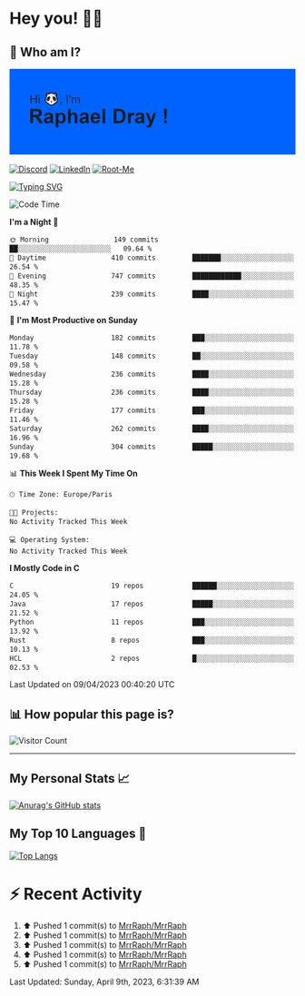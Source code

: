 # **Hey you! 👋🏼**

## **🔎 Who am I?**

<img src="https://github.com/MrrRaph/MrrRaph/blob/master/header.png?raw=true">

[![Discord](https://img.shields.io/badge/Discord-7289DA?style=for-the-badge&logo=discord&logoColor=white
)](https://discordapp.com/users/MrRaph#4214/)
[![LinkedIn](https://img.shields.io/badge/LinkedIn-0077B5?style=for-the-badge&logo=linkedin&logoColor=white)](https://www.linkedin.com/in/raphaeldray/)
[![Root-Me](https://img.shields.io/badge/dynamic/json?color=yellowgreen&label=Root-me%20Score&query=score&style=for-the-badge&url=https://raw.githubusercontent.com/MrrRaph/MrrRaph/master/root-me-stats.json&logoColor=white)](https://www.root-me.org/PandHacker)


[![Typing SVG](https://readme-typing-svg.herokuapp.com?font=glory&size=23&multiline=true&height=65&lines=CyberSecurity+Engineer+%F0%9F%92%BB;Freelance+Fullstack+Developer)](https://git.io/typing-svg)

<!--START_SECTION:waka-->
![Code Time](http://img.shields.io/badge/Code%20Time-0%20secs-blue)

**I'm a Night 🦉** 

```text
🌞 Morning                149 commits         ██░░░░░░░░░░░░░░░░░░░░░░░   09.64 % 
🌆 Daytime                410 commits         ███████░░░░░░░░░░░░░░░░░░   26.54 % 
🌃 Evening                747 commits         ████████████░░░░░░░░░░░░░   48.35 % 
🌙 Night                  239 commits         ████░░░░░░░░░░░░░░░░░░░░░   15.47 % 
```
📅 **I'm Most Productive on Sunday** 

```text
Monday                   182 commits         ███░░░░░░░░░░░░░░░░░░░░░░   11.78 % 
Tuesday                  148 commits         ██░░░░░░░░░░░░░░░░░░░░░░░   09.58 % 
Wednesday                236 commits         ████░░░░░░░░░░░░░░░░░░░░░   15.28 % 
Thursday                 236 commits         ████░░░░░░░░░░░░░░░░░░░░░   15.28 % 
Friday                   177 commits         ███░░░░░░░░░░░░░░░░░░░░░░   11.46 % 
Saturday                 262 commits         ████░░░░░░░░░░░░░░░░░░░░░   16.96 % 
Sunday                   304 commits         █████░░░░░░░░░░░░░░░░░░░░   19.68 % 
```


📊 **This Week I Spent My Time On** 

```text
🕑︎ Time Zone: Europe/Paris

🐱‍💻 Projects: 
No Activity Tracked This Week

💻 Operating System: 
No Activity Tracked This Week
```

**I Mostly Code in C** 

```text
C                        19 repos            ██████░░░░░░░░░░░░░░░░░░░   24.05 % 
Java                     17 repos            █████░░░░░░░░░░░░░░░░░░░░   21.52 % 
Python                   11 repos            ███░░░░░░░░░░░░░░░░░░░░░░   13.92 % 
Rust                     8 repos             ███░░░░░░░░░░░░░░░░░░░░░░   10.13 % 
HCL                      2 repos             █░░░░░░░░░░░░░░░░░░░░░░░░   02.53 % 
```




 Last Updated on 09/04/2023 00:40:20 UTC
<!--END_SECTION:waka-->

## **📊 How popular this page is?**

![Visitor Count](https://profile-counter.glitch.me/MrrRaph/count.svg)

---

## **My Personal Stats 📈**

[![Anurag's GitHub stats](https://github-readme-stats.vercel.app/api?username=mrrraph&count_private=true&show_icons=true&title_color=fff&text_color=fff&bg_color=30,36d1dc,904e95)](https://github.com/anuraghazra/github-readme-stats)

## **My Top 10 Languages 📣**

[![Top Langs](https://github-readme-stats.vercel.app/api/top-langs/?username=mrrraph&langs_count=10&layout=compact&hide=html,css&hide_title=true)](https://github.com/anuraghazra/github-readme-stats)


# **⚡ Recent Activity**

<!--RECENT_ACTIVITY:start-->
1. ⬆️ Pushed 1 commit(s) to [MrrRaph/MrrRaph](https://github.com/MrrRaph/MrrRaph)<br>
2. ⬆️ Pushed 1 commit(s) to [MrrRaph/MrrRaph](https://github.com/MrrRaph/MrrRaph)<br>
3. ⬆️ Pushed 1 commit(s) to [MrrRaph/MrrRaph](https://github.com/MrrRaph/MrrRaph)<br>
4. ⬆️ Pushed 1 commit(s) to [MrrRaph/MrrRaph](https://github.com/MrrRaph/MrrRaph)<br>
5. ⬆️ Pushed 1 commit(s) to [MrrRaph/MrrRaph](https://github.com/MrrRaph/MrrRaph)<br>
<!--RECENT_ACTIVITY:end-->
<!--RECENT_ACTIVITY:last_update-->
Last Updated: Sunday, April 9th, 2023, 6:31:39 AM
<!--RECENT_ACTIVITY:last_update_end-->
